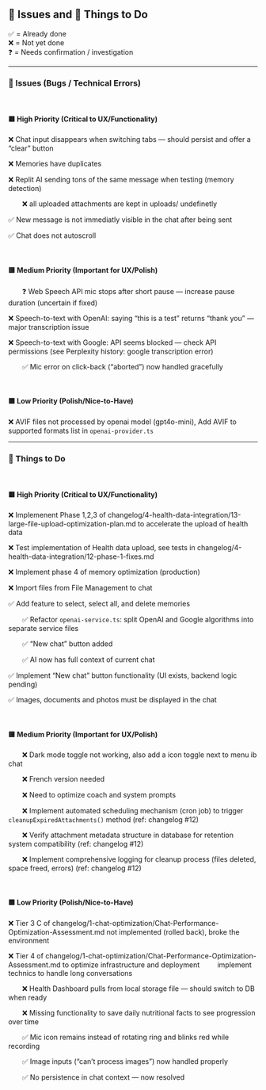 ## 🐞 Issues and 📝 Things to Do

✅ = Already done  
❌ = Not yet done  
❓ = Needs confirmation / investigation  


---  


### 🐞 Issues (Bugs / Technical Errors)


<br>

#### 🟥 High Priority (Critical to UX/Functionality)

  ❌ Chat input disappears when switching tabs — should persist and offer a “clear” button  
  
  ❌ Memories have duplicates

  ❌ Replit AI sending tons of the same message when testing (memory detection)

  ❌ all uploaded attachments are kept in uploads/ undefinetly 

  ✅ New message is not immediatly visible in the chat after being sent

  ✅ Chat does not autoscroll

<br>

#### 🟨 Medium Priority (Important for UX/Polish)

  ❓ Web Speech API mic stops after short pause — increase pause duration (uncertain if fixed)  

  ❌ Speech-to-text with OpenAI: saying “this is a test” returns “thank you” — major transcription issue  

  ❌ Speech-to-text with Google: API seems blocked — check API permissions (see Perplexity history: google transcription error)  

  ✅ Mic error on click-back (“aborted”) now handled gracefully  

<br>

#### 🟩 Low Priority (Polish/Nice-to-Have)

❌ AVIF files not processed by openai model (gpt4o-mini), Add AVIF to supported formats list in `openai-provider.ts`

---  


### 📝 Things to Do


<br>

#### 🟥 High Priority (Critical to UX/Functionality)

  ❌ Implemenent Phase 1,2,3 of changelog/4-health-data-integration/13-large-file-upload-optimization-plan.md to accelerate the upload of health data

  ❌  Test implementation of Health data upload, see tests in changelog/4-health-data-integration/12-phase-1-fixes.md
  
  ❌ Implement phase 4 of memory optimization (production)

  ❌ Import files from File Management to chat

  ✅ Add feature to select, select all, and delete memories

  ✅  Refactor `openai-service.ts`: split OpenAI and Google algorithms into separate service files  

  ✅ “New chat” button added  

  ✅ AI now has full context of current chat 

  ✅ Implement “New chat” button functionality (UI exists, backend logic pending)  

  ✅ Images, documents and photos must be displayed in the chat


<br>

#### 🟨 Medium Priority (Important for UX/Polish)

  ❌ Dark mode toggle not working, also add a icon toggle next to menu ib chat  

  ❌ French version needed  

  ❌ Need to optimize coach and system prompts  

  ❌ Implement automated scheduling mechanism (cron job) to trigger `cleanupExpiredAttachments()` method (ref: changelog #12)

  ❌ Verify attachment metadata structure in database for retention system compatibility (ref: changelog #12)

  ❌ Implement comprehensive logging for cleanup process (files deleted, space freed, errors) (ref: changelog #12)

<br>

#### 🟩 Low Priority (Polish/Nice-to-Have)

  ❌ Tier 3 C of changelog/1-chat-optimization/Chat-Performance-Optimization-Assessment.md not implemented (rolled back), broke the environment

  ❌ Tier 4 of changelog/1-chat-optimization/Chat-Performance-Optimization-Assessment.md to optimize infrastructure and deployment
   implement technics to handle long conversations  

  ❌ Health Dashboard pulls from local storage file — should switch to DB when ready  

  ❌ Missing functionality to save daily nutritional facts to see progression over time  

  ✅ Mic icon remains instead of rotating ring and blinks red while recording  

  ✅ Image inputs (“can’t process images”) now handled properly  

  ✅ No persistence in chat context — now resolved